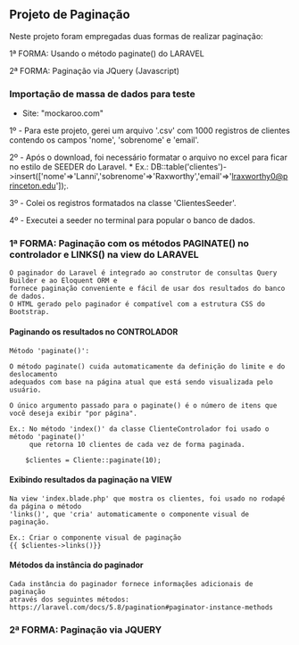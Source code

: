 ## Projeto de Paginação

Neste projeto foram empregadas duas formas de realizar paginação: 

1ª FORMA: Usando o método paginate() do LARAVEL 

2ª FORMA: Paginação via JQuery (Javascript)

### Importação de massa de dados para teste

- Site: "mockaroo.com"

1º - Para este projeto, gerei um arquivo '.csv' com 1000 registros de clientes contendo os campos 'nome', 'sobrenome' e 'email'.

2º - Após o download, foi necessário formatar o arquivo no excel para ficar no estilo de SEEDER do Laravel.
    * Ex.:  DB::table('clientes')->insert(['nome'=>'Lanni','sobrenome'=>'Raxworthy','email'=>'lraxworthy0@princeton.edu']);.

3º - Colei os registros formatados na classe 'ClientesSeeder'.

4º - Executei a seeder no terminal para popular o banco de dados.

### 1ª FORMA: Paginação com os métodos PAGINATE() no controlador e LINKS() na view do LARAVEL

    O paginador do Laravel é integrado ao construtor de consultas Query Builder e ao Eloquent ORM e 
    fornece paginação conveniente e fácil de usar dos resultados do banco de dados. 
    O HTML gerado pelo paginador é compatível com a estrutura CSS do Bootstrap.

#### Paginando os resultados no CONTROLADOR

    Método 'paginate()':

    O método paginate() cuida automaticamente da definição do limite e do deslocamento 
    adequados com base na página atual que está sendo visualizada pelo usuário.

    O único argumento passado para o paginate() é o número de itens que você deseja exibir "por página". 

    Ex.: No método 'index()' da classe ClienteControlador foi usado o método 'paginate()' 
         que retorna 10 clientes de cada vez de forma paginada.

        $clientes = Cliente::paginate(10); 

#### Exibindo resultados da paginação na VIEW

    Na view 'index.blade.php' que mostra os clientes, foi usado no rodapé da página o método 
    'links()', que 'cria' automaticamente o componente visual de paginação.

    Ex.: Criar o componente visual de paginação
    {{ $clientes->links()}}    


#### Métodos da instância do paginador

    Cada instância do paginador fornece informações adicionais de paginação 
    através dos seguintes métodos: https://laravel.com/docs/5.8/pagination#paginator-instance-methods


### 2ª FORMA: Paginação via JQUERY




